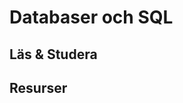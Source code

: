 Databaser och SQL
====================


Läs & Studera
--------------------


Resurser
--------------------
